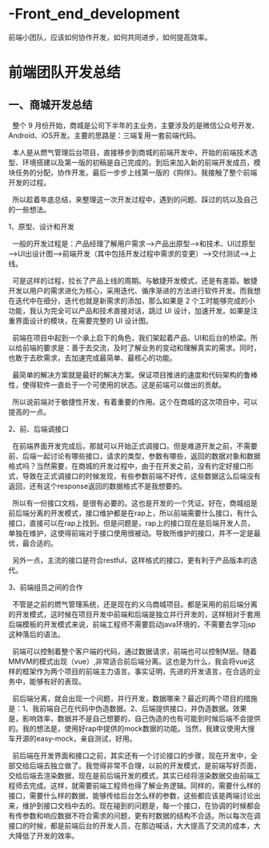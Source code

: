 # -Front_end_development
前端小团队，应该如何协作开发，如何共同进步，如何提高效率。

前端团队开发总结
========

一、商城开发总结
--
&nbsp;&nbsp;整个 9 月份开始，商城是公司下半年的主业务，主要涉及的是微信公众号开发、Android、iOS开发。主要的思路是：三端复用一套前端代码。

&nbsp;&nbsp;本人是从燃气管理后台项目，直接移步到商城的前端开发中，开始的前端技术选型、环境搭建以及第一版的初稿是自己完成的。到后来加入新的前端开发成员，模块任务的分配，协作开发。最后一步步上线第一版的《购伴》。我接触了整个前端开发的过程。

&nbsp;&nbsp;所以趁着年底总结，来整理这一次开发过程中，遇到的问题、踩过的坑以及自己的一些想法。

1、原型、设计和开发

&nbsp;&nbsp;一般的开发过程是：产品经理了解用户需求——>产品出原型——>和技术、UI过原型——>UI出设计图——>前端开发（其中包括开发过程中需求的变更）——>交付测试——>上线。

&nbsp;&nbsp;可是这样的过程，拉长了产品上线的周期。与敏捷开发模式，还是有差距。敏捷开发以用户的需求进化为核心，采用迭代、循序渐进的方法进行软件开发。而我想在迭代中在细分，迭代也就是新需求的添加，那么如果是 2 个工时能够完成的小功能，我认为完全可以产品和技术直接对话，跳过 UI 设计，加速开发。如果是注重界面设计的模块，在需要完整的 UI 设计图。

&nbsp;&nbsp;前端在项目中起到一个承上启下的角色，我们架起着产品、UI和后台的桥梁。所以给前端的要求是：善于去交流，及时了解业务的变动和理解真实的需求。同时，也敢于去砍需求，去加速完成最简单、最核心的功能。

&nbsp;&nbsp;最简单的解决方案就是最好的解决方案。保证项目推进的速度和代码架构的鲁棒性，使得软件一直处于一个可使用的状态。这是前端可以做出的贡献。

&nbsp;&nbsp;所以说前端对于敏捷性开发，有着重要的作用。这个在商城的这次项目中，可以提高的一点。

2、前、后端调接口

&nbsp;&nbsp;在前端界面开发完成后，那就可以开始正式调接口。但是难道开发之前，不需要前、后端一起讨论有哪些接口，请求的类型，参数有哪些，返回的数据对象和数据格式吗？当然需要，在商城的开发过程中，由于在开发之前，没有约定好接口形式，导致在正式调接口的时候发现，有些参数前端不好传，这些数据这么后端没有返回，还有这个response返回的数据格式不是我想要的。

&nbsp;&nbsp;所以有一份接口文档，是很有必要的。这也是开发的一个凭证。好在，商城组是前后端分离的开发模式，接口维护都是在rap上，所以前端需要什么接口，有什么接口，直接可以在rap上找到。但是问题是，rap上的接口现在是后端开发人员，单独在维护，这使得前端对于接口使用很被动。导致所维护的接口，并不一定是最优，最合适的。

&nbsp;&nbsp;另外一点，主流的接口是符合restful，这样格式的接口，更有利于产品版本的迭代。

3、前端组员之间的合作

&nbsp;&nbsp;不管是之前的燃气管理系统，还是现在的义乌商城项目。都是采用的前后端分离的开发模式，这时候在项目开发中前端和后端是独立并行开发的，这样相对于套用后端模板的开发模式来说，前端工程师不需要启动java环境的，不需要去学习jsp这种落后的语法。

&nbsp;&nbsp;前端可以控制着整个客户端的代码，通过数据请求，前端也可以控制M层。随着MMVM的模式出现（vue）,非常适合前后端分离。这也是为什么，我会将vue这样的框架作为两个项目的前端主力语言。事实证明，先进的开发语言，在合适的业务中，能够有好的表现。

&nbsp;&nbsp;前后端分离，就会出现一个问题，并行开发，数据哪来？最近的两个项目的措施是：1、我前端自己在代码中伪造数据。2、后端提供接口，并伪造数据。效果是，影响效率，数据并不是自己想要的，自己伪造的也有可能到时候后端不会提供的。我的想法是，使用好rap中提供的mock数据的功能。当然，我建议使用大搜车开源的easy-mock，亲自测试，好用。

&nbsp;&nbsp;前后端在开发界面和接口之前，其实还有一个讨论接口的步骤，现在开发中，全部交给后端去独立做了。我觉得非常不合理，以前的开发模式，是前端写好页面，交给后端去渲染数据，现在是前后端开发的模式，其实已经将渲染数据交由前端工程师去完成。这样，就需要前端工程师也得了解业务逻辑。同样的，需要什么样的接口，需要什么样的数据，能够传给后台怎么样的参数，这些都应该是两端讨论出来，维护到接口文档中去的。现在碰到的问题是，每一个接口，在协调的时候都会有传参数和响应数据不符合需求的问题，更有时数据的结构不合适。所以每次在调接口的时候，都是前端后台的开发人员，在那边喊话，大大提高了交流的成本，大大降低了开发的效率。
